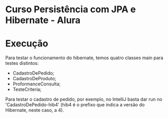 # Curso Persistência com JPA e Hibernate - Alura

# Execução

Para testar o funcionamento do hibernate, temos quatro classes main para testes distintos:

- CadastroDePedido;
- CadastroDeProduto;
- ProformanceConsulta;
- TesteCriteria;

Para testar o cadastro de pedido, por exemplo, no IntelliJ basta dar run no 'CadastroDePedido-hib4' (hib4 é o prefixo que indica a versão do Hibernate, neste caso, a 4).